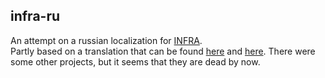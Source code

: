 ## infra-ru
An attempt on a russian localization for [INFRA](http://store.steampowered.com/app/251110/INFRA/).  
Partly based on a translation that can be found [here](http://www.zoneofgames.ru/forum/index.php?s=&showtopic=37749&view=findpost&p=648819) and [here](http://steamcommunity.com/app/251110/discussions/4/412448792357287354/). There were some other projects, but it seems that they are dead by now.
